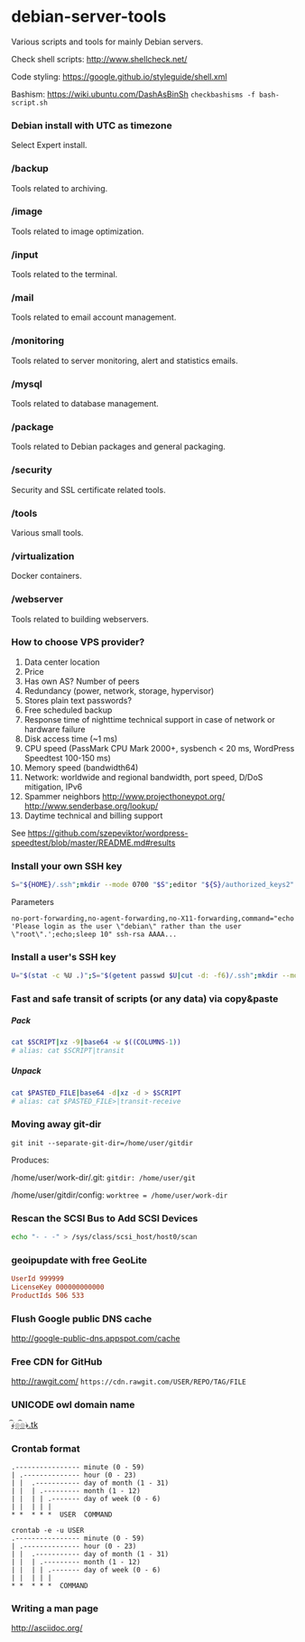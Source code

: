 debian-server-tools
===================

Various scripts and tools for mainly Debian servers.

Check shell scripts: http://www.shellcheck.net/

Code styling: https://google.github.io/styleguide/shell.xml

Bashism: https://wiki.ubuntu.com/DashAsBinSh `checkbashisms -f bash-script.sh`

### Debian install with UTC as timezone

Select Expert install.

### /backup

Tools related to archiving.

### /image

Tools related to image optimization.

### /input

Tools related to the terminal.

### /mail

Tools related to email account management.

### /monitoring

Tools related to server monitoring, alert and statistics emails.

### /mysql

Tools related to database management.

### /package

Tools related to Debian packages and general packaging.

### /security

Security and SSL certificate related tools.

### /tools

Various small tools.

### /virtualization

Docker containers.

### /webserver

Tools related to building webservers.

### How to choose VPS provider?

1. Data center location
1. Price
1. Has own AS? Number of peers
1. Redundancy (power, network, storage, hypervisor)
1. Stores plain text passwords?
1. Free scheduled backup
1. Response time of nighttime technical support in case of network or hardware failure
1. Disk access time (~1 ms)
1. CPU speed (PassMark CPU Mark 2000+, sysbench < 20 ms, WordPress Speedtest 100-150 ms)
1. Memory speed (bandwidth64)
1. Network: worldwide and regional bandwidth, port speed, D/DoS mitigation, IPv6
1. Spammer neighbors http://www.projecthoneypot.org/ http://www.senderbase.org/lookup/
1. Daytime technical and billing support

See https://github.com/szepeviktor/wordpress-speedtest/blob/master/README.md#results

### Install your own SSH key

```bash
S="${HOME}/.ssh";mkdir --mode 0700 "$S";editor "${S}/authorized_keys2"
```

Parameters

```
no-port-forwarding,no-agent-forwarding,no-X11-forwarding,command="echo 'Please login as the user \"debian\" rather than the user \"root\".';echo;sleep 10" ssh-rsa AAAA...
```

### Install a user's SSH key

```bash
U="$(stat -c %U .)";S="$(getent passwd $U|cut -d: -f6)/.ssh";mkdir --mode 0700 "$S";editor "${S}/authorized_keys2";chown -R $U:$U "$S"
```

### Fast and safe transit of scripts (or any data) via copy&paste

##### Pack

```bash
cat $SCRIPT|xz -9|base64 -w $((COLUMNS-1))
# alias: cat $SCRIPT|transit
```

##### Unpack

```bash
cat $PASTED_FILE|base64 -d|xz -d > $SCRIPT
# alias: cat $PASTED_FILE>|transit-receive
```

### Moving away git-dir

`git init --separate-git-dir=/home/user/gitdir`

Produces:

/home/user/work-dir/.git: `gitdir: /home/user/git`

/home/user/gitdir/config: `worktree = /home/user/work-dir`

### Rescan the SCSI Bus to Add SCSI Devices

```bash
echo "- - -" > /sys/class/scsi_host/host0/scan
```

### geoipupdate with free GeoLite

```ini
UserId 999999
LicenseKey 000000000000
ProductIds 506 533
```

### Flush Google public DNS cache

http://google-public-dns.appspot.com/cache

### Free CDN for GitHub

http://rawgit.com/ `https://cdn.rawgit.com/USER/REPO/TAG/FILE`

### UNICODE owl domain name

[﴾͡๏̯͡๏﴿.tk](http://xn--wta3hb403ica11187ama.tk/)

### Crontab format

```
.---------------- minute (0 - 59)
| .-------------- hour (0 - 23)
| |  .----------- day of month (1 - 31)
| |  | .--------- month (1 - 12)
| |  | | .------- day of week (0 - 6)
| |  | | |
* *  * * *  USER  COMMAND
```

```
crontab -e -u USER
.---------------- minute (0 - 59)
| .-------------- hour (0 - 23)
| |  .----------- day of month (1 - 31)
| |  | .--------- month (1 - 12)
| |  | | .------- day of week (0 - 6)
| |  | | |
* *  * * *  COMMAND
```

### Writing a man page

http://asciidoc.org/
